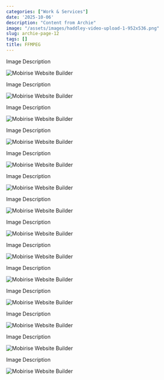 ```yaml
---
categories: ["Work & Services"]
date: '2025-10-06'
description: "Content from Archie"
image: "/assets/images/haddley-video-upload-1-952x536.png"
slug: archie-page-12
tags: []
title: FFMPEG
---
```



Image Description


![Mobirise Website Builder](/assets/images/haddley-video-upload-1-1836x1033.png)




Image Description


![Mobirise Website Builder](/assets/images/haddley-video-upload-2-1836x1033.png)




Image Description


![Mobirise Website Builder](/assets/images/haddley-video-upload-3-1836x1033.png)




Image Description


![Mobirise Website Builder](/assets/images/haddley-video-upload-4-1836x1033.png)




Image Description


![Mobirise Website Builder](/assets/images/haddley-video-upload-5-1836x1033.png)




Image Description


![Mobirise Website Builder](/assets/images/haddley-video-upload-6-1836x1033.png)




Image Description


![Mobirise Website Builder](/assets/images/haddley-video-upload-7-1836x1033.png)




Image Description


![Mobirise Website Builder](/assets/images/haddley-video-upload-8-1836x1033.png)




Image Description


![Mobirise Website Builder](/assets/images/haddley-video-upload-9-1836x1033.png)




Image Description


![Mobirise Website Builder](/assets/images/haddley-video-upload-10-1836x1033.png)




Image Description


![Mobirise Website Builder](/assets/images/haddley-video-upload-11-1836x1033.png)




Image Description


![Mobirise Website Builder](/assets/images/haddley-video-upload-12-1836x1033.png)




Image Description


![Mobirise Website Builder](/assets/images/haddley-video-upload-13-1836x1033.png)




Image Description


![Mobirise Website Builder](/assets/images/haddley-video-upload-14-1836x1033.png)


